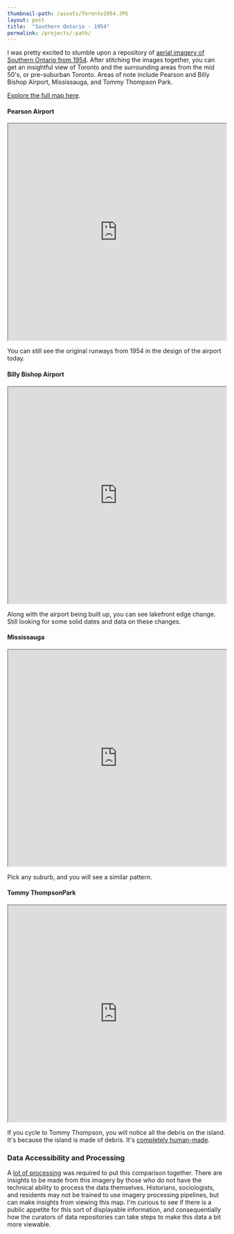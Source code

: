```yaml
---
thumbnail-path: /assets/Toronto1954.JPG
layout: post
title:  "Southern Ontario - 1954"
permalink: /projects/:path/
---
```


I was pretty excited to stumble upon a repository of [aerial imagery of Southern Ontario from 1954](http://maps.library.utoronto.ca/data/on/AP_1954/index.html). After stitching the images together, you can get an insightful view of Toronto and the surrounding areas from the mid 50's, or pre-suburban Toronto. Areas of note include Pearson and Billy Bishop Airport, Mississauga, and Tommy Thompson Park.

[Explore the full map here](http://yuriyczoli.com/Toronto1954/).

#### Pearson Airport

<iframe width="100%" height="500" src="http://yuriyczoli.com/Toronto1954/?lat=43.680825&lng=-79.625850&zoom=13&snapshot=false"> </iframe>

You can still see the original runways from 1954 in the design of the airport today.

#### Billy Bishop Airport

<iframe width="100%" height="500" src="http://yuriyczoli.com/Toronto1954/?lat=43.628567&lng=-79.393306&zoom=14&snapshot=false"> </iframe>

Along with the airport being built up, you can see lakefront edge change. Still looking for some solid dates and data on these changes.

#### Mississauga

<iframe width="100%" height="500" src="http://yuriyczoli.com/Toronto1954/?lat=43.591886&lng=-79.640365&zoom=14&snapshot=false"> </iframe>

Pick any suburb, and you will see a similar pattern.

#### Tommy ThompsonPark

<iframe width="100%" height="500" src="http://yuriyczoli.com/Toronto1954/?lat=43.628236&lng=-79.328863&zoom=13&snapshot=false"> </iframe>

If you cycle to Tommy Thompson, you will notice all the debris on the island. It's because the island is made of debris. It's [completely human-made](http://tommythompsonpark.ca/home/history.dot).

### Data Accessibility and Processing

A [lot of processing](https://gist.github.com/YKCzoli/7804815c490daf3f3803fa8da0e66a3b) was required to put this comparison together. There are insights to be made from this imagery by those who do not have the technical ability to process the data themselves. Historians, sociologists, and residents may not be trained to use imagery processing pipelines, but can make insights from viewing this map. I'm curious to see if there is a public appetite for this sort of displayable information, and consequentially how the curators of data repositories can take steps to make this data a bit more viewable.
